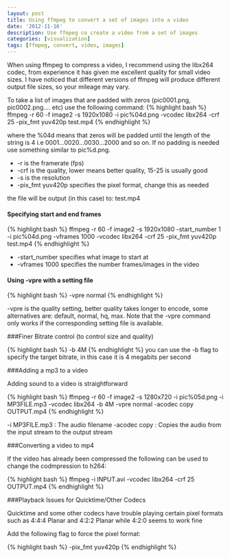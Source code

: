 ```yaml
---
layout: post
title: Using ffmpeg to convert a set of images into a video
date: '2012-11-16'
description: Use ffmpeg co create a video from a set of images
categories: [visualization]
tags: [ffmpeg, convert, video, images]
---
```


When using ffmpeg to compress a video, I recommend using the libx264 codec, from experience it has given me excellent quality for small video sizes. I have noticed that different versions of ffmpeg will produce different output file sizes, so your mileage may vary.

To take a list of images that are padded with zeros (pic0001.png, pic0002.png.... etc) use the following command:
{% highlight bash %}
ffmpeg -r 60 -f image2 -s 1920x1080 -i pic%04d.png -vcodec libx264 -crf 25  -pix_fmt yuv420p test.mp4
{% endhighlight %}

where the %04d means that zeros will be padded until the length of the string is 4 i.e 0001...0020...0030...2000 and so on. If no padding is needed use something similar to pic%d.png.

*  -r is the framerate (fps)
*  -crf is the quality, lower means better quality, 15-25 is usually good
*  -s is the resolution
* -pix_fmt yuv420p specifies the pixel format, change this as needed

the file will be output (in this case) to: test.mp4 

#### Specifying start and end frames

{% highlight bash %}
ffmpeg -r 60 -f image2 -s 1920x1080 -start_number 1 -i pic%04d.png -vframes 1000 -vcodec libx264 -crf 25  -pix_fmt yuv420p test.mp4
{% endhighlight %}

* -start_number specifies what image to start at
* -vframes 1000 specifies the number frames/images in the video

#### Using -vpre with a setting file

{% highlight bash %}
 -vpre normal
{% endhighlight %}

-vpre is the quality setting, better quality takes longer to encode, some alternatives are: default, normal, hq, max. Note that the -vpre command only works if the corresponding setting file is available.

###Finer Bitrate control (to control size and quality)

{% highlight bash %}
 -b 4M
{% endhighlight %}
you can use the -b flag to specify the target bitrate, in this case it is 4 megabits per second 


###Adding a mp3 to a video 

Adding sound to a video is straightforward

{% highlight bash %}
ffmpeg -r 60 -f image2 -s 1280x720 -i pic%05d.png -i MP3FILE.mp3 -vcodec libx264 -b 4M -vpre normal -acodec copy OUTPUT.mp4 
{% endhighlight %}

-i MP3FILE.mp3 : The audio filename
-acodec copy : Copies the audio from the input stream to the output stream

###Converting a video to mp4 

If the video has already been compressed the following can be used to change the codmpression to h264:

{% highlight bash %}
ffmpeg  -i INPUT.avi -vcodec libx264 -crf 25 OUTPUT.mp4
{% endhighlight %}

###Playback Issues for Quicktime/Other Codecs

Quicktime and some other codecs have trouble playing certain pixel formats such as 4:4:4 Planar and 4:2:2 Planar while 4:2:0 seems to work fine

Add the following flag to force the pixel format:

{% highlight bash %}
-pix_fmt yuv420p
{% endhighlight %}



